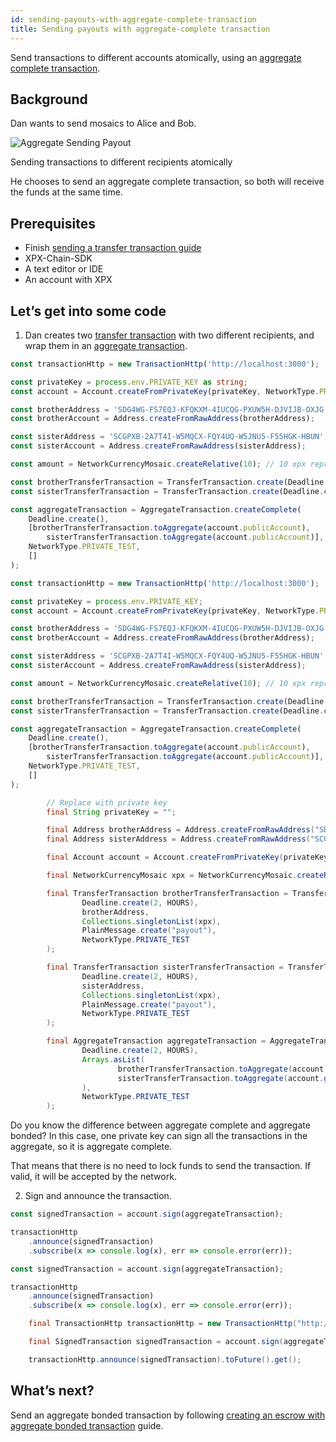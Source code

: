 ```yaml
---
id: sending-payouts-with-aggregate-complete-transaction
title: Sending payouts with aggregate-complete transaction
---
```

Send transactions to different accounts atomically, using an [aggregate complete transaction](../../built-in-features/aggregate-transaction.md#examples).

## Background

Dan wants to send mosaics to Alice and Bob.

![Aggregate Sending Payout](/img/aggregate-sending-payouts.png "Aggregate Sending Payout")

<p class=caption>Sending transactions to different recipients atomically</p>

He chooses to send an aggregate complete transaction, so both will receive the funds at the same time.

## Prerequisites

- Finish [sending a transfer transaction guide](../transaction/sending-a-transfer-transaction.md)
- XPX-Chain-SDK
- A text editor or IDE
- An account with XPX

## Let’s get into some code

1. Dan creates two [transfer transaction](../../built-in-features/transfer-transaction.md) with two different recipients, and wrap them in an [aggregate transaction](../../built-in-features/aggregate-transaction.md#examples).

<!--DOCUSAURUS_CODE_TABS-->
<!--TypeScript-->

```ts
const transactionHttp = new TransactionHttp('http://localhost:3000');

const privateKey = process.env.PRIVATE_KEY as string;
const account = Account.createFromPrivateKey(privateKey, NetworkType.PRIVATE_TEST);

const brotherAddress = 'SDG4WG-FS7EQJ-KFQKXM-4IUCQG-PXUW5H-DJVIJB-OXJG';
const brotherAccount = Address.createFromRawAddress(brotherAddress);

const sisterAddress = 'SCGPXB-2A7T4I-W5MQCX-FQY4UQ-W5JNU5-F55HGK-HBUN';
const sisterAccount = Address.createFromRawAddress(sisterAddress);

const amount = NetworkCurrencyMosaic.createRelative(10); // 10 xpx represent 10 000 000 micro xpx

const brotherTransferTransaction = TransferTransaction.create(Deadline.create(), brotherAccount, [amount], PlainMessage.create('payout'), NetworkType.PRIVATE_TEST);
const sisterTransferTransaction = TransferTransaction.create(Deadline.create(), sisterAccount, [amount], PlainMessage.create('payout'), NetworkType.PRIVATE_TEST);

const aggregateTransaction = AggregateTransaction.createComplete(
    Deadline.create(),
    [brotherTransferTransaction.toAggregate(account.publicAccount),
        sisterTransferTransaction.toAggregate(account.publicAccount)],
    NetworkType.PRIVATE_TEST,
    []
);
```

<!--JavaScript-->
```js
const transactionHttp = new TransactionHttp('http://localhost:3000');

const privateKey = process.env.PRIVATE_KEY;
const account = Account.createFromPrivateKey(privateKey, NetworkType.PRIVATE_TEST);

const brotherAddress = 'SDG4WG-FS7EQJ-KFQKXM-4IUCQG-PXUW5H-DJVIJB-OXJG';
const brotherAccount = Address.createFromRawAddress(brotherAddress);

const sisterAddress = 'SCGPXB-2A7T4I-W5MQCX-FQY4UQ-W5JNU5-F55HGK-HBUN';
const sisterAccount = Address.createFromRawAddress(sisterAddress);

const amount = NetworkCurrencyMosaic.createRelative(10); // 10 xpx represent 10 000 000 micro xpx

const brotherTransferTransaction = TransferTransaction.create(Deadline.create(), brotherAccount, [amount], PlainMessage.create('payout'), NetworkType.PRIVATE_TEST);
const sisterTransferTransaction = TransferTransaction.create(Deadline.create(), sisterAccount, [amount], PlainMessage.create('payout'), NetworkType.PRIVATE_TEST);

const aggregateTransaction = AggregateTransaction.createComplete(
    Deadline.create(),
    [brotherTransferTransaction.toAggregate(account.publicAccount),
        sisterTransferTransaction.toAggregate(account.publicAccount)],
    NetworkType.PRIVATE_TEST,
    []
);
```

<!--Java-->
```java
        // Replace with private key
        final String privateKey = "";

        final Address brotherAddress = Address.createFromRawAddress("SDG4WG-FS7EQJ-KFQKXM-4IUCQG-PXUW5H-DJVIJB-OXJG");
        final Address sisterAddress = Address.createFromRawAddress("SCGPXB-2A7T4I-W5MQCX-FQY4UQ-W5JNU5-F55HGK-HBUN");

        final Account account = Account.createFromPrivateKey(privateKey, NetworkType.PRIVATE_TEST);

        final NetworkCurrencyMosaic xpx = NetworkCurrencyMosaic.createRelative(BigInteger.valueOf(10)); // 10 xpx represent 10 000 000 micro xpx

        final TransferTransaction brotherTransferTransaction = TransferTransaction.create(
                Deadline.create(2, HOURS),
                brotherAddress,
                Collections.singletonList(xpx),
                PlainMessage.create("payout"),
                NetworkType.PRIVATE_TEST
        );

        final TransferTransaction sisterTransferTransaction = TransferTransaction.create(
                Deadline.create(2, HOURS),
                sisterAddress,
                Collections.singletonList(xpx),
                PlainMessage.create("payout"),
                NetworkType.PRIVATE_TEST
        );

        final AggregateTransaction aggregateTransaction = AggregateTransaction.createComplete(
                Deadline.create(2, HOURS),
                Arrays.asList(
                        brotherTransferTransaction.toAggregate(account.getPublicAccount()),
                        sisterTransferTransaction.toAggregate(account.getPublicAccount())
                ),
                NetworkType.PRIVATE_TEST
        );
```

<!--END_DOCUSAURUS_CODE_TABS-->

Do you know the difference between aggregate complete and aggregate bonded? In this case, one private key can sign all the transactions in the aggregate, so it is aggregate complete.

That means that there is no need to lock funds to send the transaction. If valid, it will be accepted by the network.

2. Sign and announce the transaction.

<!--DOCUSAURUS_CODE_TABS-->
<!--TypeScript-->
```ts
const signedTransaction = account.sign(aggregateTransaction);

transactionHttp
    .announce(signedTransaction)
    .subscribe(x => console.log(x), err => console.error(err));
```
<!--JavaScript-->
```js
const signedTransaction = account.sign(aggregateTransaction);

transactionHttp
    .announce(signedTransaction)
    .subscribe(x => console.log(x), err => console.error(err));
```

<!--Java-->
```java
    final TransactionHttp transactionHttp = new TransactionHttp("http://localhost:3000");

    final SignedTransaction signedTransaction = account.sign(aggregateTransaction);

    transactionHttp.announce(signedTransaction).toFuture().get();
```

<!--END_DOCUSAURUS_CODE_TABS-->


## What’s next?

Send an aggregate bonded transaction by following [creating an escrow with aggregate bonded transaction](./creating-an-escrow-with-aggregate-bonded-transaction.md) guide.
